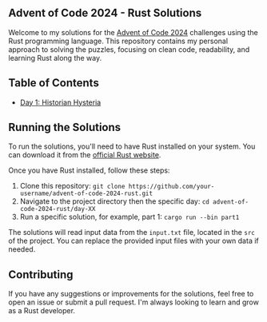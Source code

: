 ## Advent of Code 2024 - Rust Solutions

Welcome to my solutions for the [Advent of Code 2024](https://adventofcode.com/2024) challenges using the Rust programming language. This repository contains my personal approach to solving the puzzles, focusing on clean code, readability, and learning Rust along the way.

## Table of Contents

- [Day 1: Historian Hysteria](day-01)

## Running the Solutions

To run the solutions, you'll need to have Rust installed on your system. You can download it from the [official Rust website](https://www.rust-lang.org/tools/install).

Once you have Rust installed, follow these steps:

1. Clone this repository: `git clone https://github.com/your-username/advent-of-code-2024-rust.git`
2. Navigate to the project directory then the specific day: `cd advent-of-code-2024-rust/day-XX`
3. Run a specific solution, for example, part 1: `cargo run --bin part1`

The solutions will read input data from the `input.txt` file, located in the `src` of the project. You can replace the provided input files with your own data if needed.

## Contributing

If you have any suggestions or improvements for the solutions, feel free to open an issue or submit a pull request. I'm always looking to learn and grow as a Rust developer.
